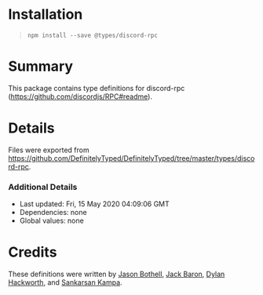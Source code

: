 # Installation
> `npm install --save @types/discord-rpc`

# Summary
This package contains type definitions for discord-rpc (https://github.com/discordjs/RPC#readme).

# Details
Files were exported from https://github.com/DefinitelyTyped/DefinitelyTyped/tree/master/types/discord-rpc.

### Additional Details
 * Last updated: Fri, 15 May 2020 04:09:06 GMT
 * Dependencies: none
 * Global values: none

# Credits
These definitions were written by [Jason Bothell](https://github.com/jasonhaxstuff), [Jack Baron](https://github.com/lolPants), [Dylan Hackworth](https://github.com/dylhack), and [Sankarsan Kampa](https://github.com/k3rn31p4nic).
